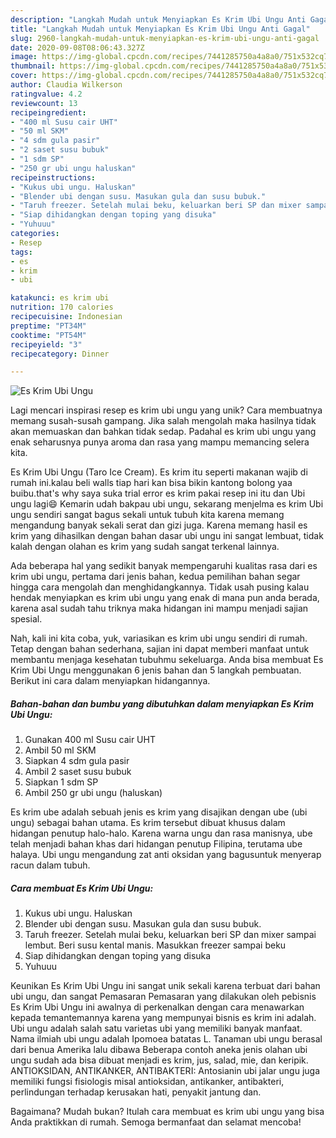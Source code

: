 ```yaml
---
description: "Langkah Mudah untuk Menyiapkan Es Krim Ubi Ungu Anti Gagal"
title: "Langkah Mudah untuk Menyiapkan Es Krim Ubi Ungu Anti Gagal"
slug: 2960-langkah-mudah-untuk-menyiapkan-es-krim-ubi-ungu-anti-gagal
date: 2020-09-08T08:06:43.327Z
image: https://img-global.cpcdn.com/recipes/7441285750a4a8a0/751x532cq70/es-krim-ubi-ungu-foto-resep-utama.jpg
thumbnail: https://img-global.cpcdn.com/recipes/7441285750a4a8a0/751x532cq70/es-krim-ubi-ungu-foto-resep-utama.jpg
cover: https://img-global.cpcdn.com/recipes/7441285750a4a8a0/751x532cq70/es-krim-ubi-ungu-foto-resep-utama.jpg
author: Claudia Wilkerson
ratingvalue: 4.2
reviewcount: 13
recipeingredient:
- "400 ml Susu cair UHT"
- "50 ml SKM"
- "4 sdm gula pasir"
- "2 saset susu bubuk"
- "1 sdm SP"
- "250 gr ubi ungu haluskan"
recipeinstructions:
- "Kukus ubi ungu. Haluskan"
- "Blender ubi dengan susu. Masukan gula dan susu bubuk."
- "Taruh freezer. Setelah mulai beku, keluarkan beri SP dan mixer sampai lembut. Beri susu kental manis. Masukkan freezer sampai beku"
- "Siap dihidangkan dengan toping yang disuka"
- "Yuhuuu"
categories:
- Resep
tags:
- es
- krim
- ubi

katakunci: es krim ubi 
nutrition: 170 calories
recipecuisine: Indonesian
preptime: "PT34M"
cooktime: "PT54M"
recipeyield: "3"
recipecategory: Dinner

---
```



![Es Krim Ubi Ungu](https://img-global.cpcdn.com/recipes/7441285750a4a8a0/751x532cq70/es-krim-ubi-ungu-foto-resep-utama.jpg)

Lagi mencari inspirasi resep es krim ubi ungu yang unik? Cara membuatnya memang susah-susah gampang. Jika salah mengolah maka hasilnya tidak akan memuaskan dan bahkan tidak sedap. Padahal es krim ubi ungu yang enak seharusnya punya aroma dan rasa yang mampu memancing selera kita.

Es Krim Ubi Ungu (Taro Ice Cream). Es krim itu seperti makanan wajib di rumah ini.kalau beli walls tiap hari kan bisa bikin kantong bolong yaa buibu.that&#39;s why saya suka trial error es krim pakai resep ini itu dan Ubi ungu lagi😄 Kemarin udah bakpau ubi ungu, sekarang menjelma es krim Ubi ungu sendiri sangat bagus sekali untuk tubuh kita karena memang mengandung banyak sekali serat dan gizi juga. Karena memang hasil es krim yang dihasilkan dengan bahan dasar ubi ungu ini sangat lembuat, tidak kalah dengan olahan es krim yang sudah sangat terkenal lainnya.

Ada beberapa hal yang sedikit banyak mempengaruhi kualitas rasa dari es krim ubi ungu, pertama dari jenis bahan, kedua pemilihan bahan segar hingga cara mengolah dan menghidangkannya. Tidak usah pusing kalau hendak menyiapkan es krim ubi ungu yang enak di mana pun anda berada, karena asal sudah tahu triknya maka hidangan ini mampu menjadi sajian spesial.


Nah, kali ini kita coba, yuk, variasikan es krim ubi ungu sendiri di rumah. Tetap dengan bahan sederhana, sajian ini dapat memberi manfaat untuk membantu menjaga kesehatan tubuhmu sekeluarga. Anda bisa membuat Es Krim Ubi Ungu menggunakan 6 jenis bahan dan 5 langkah pembuatan. Berikut ini cara dalam menyiapkan hidangannya.

<!--inarticleads1-->

##### Bahan-bahan dan bumbu yang dibutuhkan dalam menyiapkan Es Krim Ubi Ungu:

1. Gunakan 400 ml Susu cair UHT
1. Ambil 50 ml SKM
1. Siapkan 4 sdm gula pasir
1. Ambil 2 saset susu bubuk
1. Siapkan 1 sdm SP
1. Ambil 250 gr ubi ungu (haluskan)


Es krim ube adalah sebuah jenis es krim yang disajikan dengan ube (ubi ungu) sebagai bahan utama. Es krim tersebut dibuat khusus dalam hidangan penutup halo-halo. Karena warna ungu dan rasa manisnya, ube telah menjadi bahan khas dari hidangan penutup Filipina, terutama ube halaya. Ubi ungu mengandung zat anti oksidan yang bagusuntuk menyerap racun dalam tubuh. 

<!--inarticleads2-->

##### Cara membuat Es Krim Ubi Ungu:

1. Kukus ubi ungu. Haluskan
1. Blender ubi dengan susu. Masukan gula dan susu bubuk.
1. Taruh freezer. Setelah mulai beku, keluarkan beri SP dan mixer sampai lembut. Beri susu kental manis. Masukkan freezer sampai beku
1. Siap dihidangkan dengan toping yang disuka
1. Yuhuuu


Keunikan Es Krim Ubi Ungu ini sangat unik sekali karena terbuat dari bahan ubi ungu, dan sangat Pemasaran Pemasaran yang dilakukan oleh pebisnis Es Krim Ubi Ungu ini awalnya di perkenalkan dengan cara menawarkan kepada temantemannya karena yang mempunyai bisnis es krim ini adalah. Ubi ungu adalah salah satu varietas ubi yang memiliki banyak manfaat. Nama ilmiah ubi ungu adalah Ipomoea batatas L. Tanaman ubi ungu berasal dari benua Amerika lalu dibawa Beberapa contoh aneka jenis olahan ubi ungu sudah ada bisa dibuat menjadi es krim, jus, salad, mie, dan keripik. ANTIOKSIDAN, ANTIKANKER, ANTIBAKTERI: Antosianin ubi jalar ungu juga memiliki fungsi fisiologis misal antioksidan, antikanker, antibakteri, perlindungan terhadap kerusakan hati, penyakit jantung dan. 

Bagaimana? Mudah bukan? Itulah cara membuat es krim ubi ungu yang bisa Anda praktikkan di rumah. Semoga bermanfaat dan selamat mencoba!
